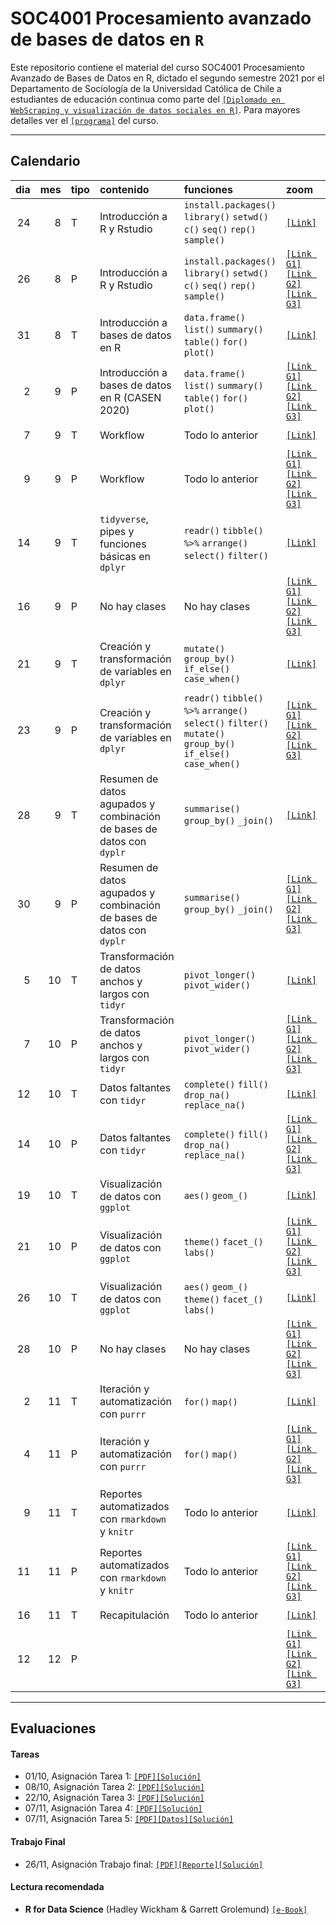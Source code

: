 # SOC4001 Procesamiento avanzado de bases de datos en `R`
Este repositorio contiene el material del curso SOC4001 Procesamiento Avanzado de Bases de Datos en R, dictado el segundo semestre 2021 por el Departamento de Sociología de la Universidad Católica de Chile a estudiantes de educación continua como parte del [`[Diplomado en WebScraping y visualización de datos sociales en R]`](https://educacioncontinua.uc.cl/43873-ficha-diplomado-en-webscraping-y-visualizacion-de-datos-sociales-en-r). Para mayores detalles ver el [`[programa]`](files/syllabus_soc4001.pdf) del curso.

---
## Calendario


| dia| mes|tipo |contenido                                                             |funciones                                                                                                      |zoom                                            |material                    |
|---:|---:|:----|:---------------------------------------------------------------------|:--------------------------------------------------------------------------------------------------------------|:-----------------------------------------------|:---------------------------|
|  24|   8|T    |Introducción a R y Rstudio                                            |`install.packages()` `library()` `setwd()` `c()` `seq()` `rep()` `sample()`                                    |[`[Link]`]()                                    |[`[Slides]`]() [`[.Rmd]`]() |
|  26|   8|P    |Introducción a R y Rstudio                                            |`install.packages()` `library()` `setwd()` `c()` `seq()` `rep()` `sample()`                                    |[`[Link G1]`]() [`[Link G2]`]() [`[Link G3]`]() |[`[RScript]`]()             |
|  31|   8|T    |Introducción a bases de datos en R                                    |`data.frame()` `list()` `summary()` `table()` `for()` `plot()`                                                 |[`[Link]`]()                                    |[`[Slides]`]() [`[.Rmd]`]() |
|   2|   9|P    |Introducción a bases de datos en R (CASEN 2020)                       |`data.frame()` `list()` `summary()` `table()` `for()` `plot()`                                                 |[`[Link G1]`]() [`[Link G2]`]() [`[Link G3]`]() |[`[RScript]`]()             |
|   7|   9|T    |Workflow                                                              |Todo lo anterior                                                                                               |[`[Link]`]()                                    |[`[Slides]`]() [`[.Rmd]`]() |
|   9|   9|P    |Workflow                                                              |Todo lo anterior                                                                                               |[`[Link G1]`]() [`[Link G2]`]() [`[Link G3]`]() |[`[RScript]`]()             |
|  14|   9|T    |`tidyverse`, pipes y funciones básicas en `dplyr`                     |`readr()` `tibble()` `%>%` `arrange()` `select()` `filter()`                                                   |[`[Link]`]()                                    |[`[Slides]`]() [`[.Rmd]`]() |
|  16|   9|P    |No hay clases                                                         |No hay clases                                                                                                  |[`[Link G1]`]() [`[Link G2]`]() [`[Link G3]`]() |[`[RScript]`]()             |
|  21|   9|T    |Creación y transformación de variables en `dplyr`                     |`mutate()` `group_by()` `if_else()` `case_when()`                                                              |[`[Link]`]()                                    |[`[Slides]`]() [`[.Rmd]`]() |
|  23|   9|P    |Creación y transformación de variables en `dplyr`                     |`readr()` `tibble()` `%>%` `arrange()` `select()` `filter()` `mutate()` `group_by()` `if_else()` `case_when()` |[`[Link G1]`]() [`[Link G2]`]() [`[Link G3]`]() |[`[RScript]`]()             |
|  28|   9|T    |Resumen de datos agupados y combinación de bases de datos con `dyplr` |`summarise()` `group_by()` `_join()`                                                                           |[`[Link]`]()                                    |[`[Slides]`]() [`[.Rmd]`]() |
|  30|   9|P    |Resumen de datos agupados y combinación de bases de datos con `dyplr` |`summarise()` `group_by()` `_join()`                                                                           |[`[Link G1]`]() [`[Link G2]`]() [`[Link G3]`]() |[`[RScript]`]()             |
|   5|  10|T    |Transformación de datos anchos y largos con `tidyr`                   |`pivot_longer()` `pivot_wider()`                                                                               |[`[Link]`]()                                    |[`[Slides]`]() [`[.Rmd]`]() |
|   7|  10|P    |Transformación de datos anchos y largos con `tidyr`                   |`pivot_longer()` `pivot_wider()`                                                                               |[`[Link G1]`]() [`[Link G2]`]() [`[Link G3]`]() |[`[RScript]`]()             |
|  12|  10|T    |Datos faltantes con `tidyr`                                           |`complete()` `fill()` `drop_na()` `replace_na()`                                                               |[`[Link]`]()                                    |[`[Slides]`]() [`[.Rmd]`]() |
|  14|  10|P    |Datos faltantes con `tidyr`                                           |`complete()` `fill()` `drop_na()` `replace_na()`                                                               |[`[Link G1]`]() [`[Link G2]`]() [`[Link G3]`]() |[`[RScript]`]()             |
|  19|  10|T    |Visualización de datos con `ggplot`                                   |`aes()` `geom_()`                                                                                              |[`[Link]`]()                                    |[`[Slides]`]() [`[.Rmd]`]() |
|  21|  10|P    |Visualización de datos con `ggplot`                                   |`theme()` `facet_()` `labs()`                                                                                  |[`[Link G1]`]() [`[Link G2]`]() [`[Link G3]`]() |[`[RScript]`]()             |
|  26|  10|T    |Visualización de datos con `ggplot`                                   |`aes()` `geom_()` `theme()` `facet_()` `labs()`                                                                |[`[Link]`]()                                    |[`[Slides]`]() [`[.Rmd]`]() |
|  28|  10|P    |No hay clases                                                         |No hay clases                                                                                                  |[`[Link G1]`]() [`[Link G2]`]() [`[Link G3]`]() |[`[RScript]`]()             |
|   2|  11|T    |Iteración y automatización con `purrr`                                |`for()` `map()`                                                                                                |[`[Link]`]()                                    |[`[Slides]`]() [`[.Rmd]`]() |
|   4|  11|P    |Iteración y automatización con `purrr`                                |`for()` `map()`                                                                                                |[`[Link G1]`]() [`[Link G2]`]() [`[Link G3]`]() |[`[RScript]`]()             |
|   9|  11|T    |Reportes automatizados con `rmarkdown` y `knitr`                      |Todo lo anterior                                                                                               |[`[Link]`]()                                    |[`[Slides]`]() [`[.Rmd]`]() |
|  11|  11|P    |Reportes automatizados con `rmarkdown` y `knitr`                      |Todo lo anterior                                                                                               |[`[Link G1]`]() [`[Link G2]`]() [`[Link G3]`]() |[`[RScript]`]()             |
|  16|  11|T    |Recapitulación                                                        |Todo lo anterior                                                                                               |[`[Link]`]()                                    |[`[Slides]`]() [`[.Rmd]`]() |
|  12|  12|P    |                                                                    |                                                                                                             |[`[Link G1]`]() [`[Link G2]`]() [`[Link G3]`]() |[`[RScript]`]()             |

---

## Evaluaciones 

#### Tareas 

- 01/10, Asignación Tarea 1: [`[PDF]`](homework/t_1.pdf)[`[Solución]`](homework/t_1_answers.pdf)
- 08/10, Asignación Tarea 2: [`[PDF]`](homework/t_2.pdf)[`[Solución]`](homework/t2_answers.zip)  
- 22/10, Asignación Tarea 3: [`[PDF]`](homework/t_3.pdf)[`[Solución]`](homework/t_3_answers.pdf)
- 07/11, Asignación Tarea 4: [`[PDF]`](homework/t_4.pdf)[`[Solución]`](homework/t_4_answers.pdf)
- 07/11, Asignación Tarea 5: [`[PDF]`](homework/t_5.pdf)[`[Datos]`](slides/class_12/covid_data.csv)[`[Solución]`](homework/t_5_answers.pdf)


#### Trabajo Final

- 26/11, Asignación Trabajo final: [`[PDF]`](homework/tf.pdf)[`[Reporte]`](homework/tf_reporte.pdf)[`[Solución]`](homework/tf_answers.zip)  


#### Lectura recomendada

- **R for Data Science** (Hadley Wickham & Garrett Grolemund) [`[e-Book]`](https://r4ds.had.co.nz/)




